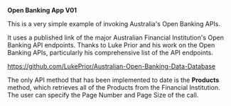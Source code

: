 **Open Banking App V01**

This is a very simple example of invoking Australia's Open Banking APIs.

It uses a published link of the major Australian Financial Institution's Open Banking API endpoints. Thanks to Luke Prior and his work on the Open Banking APIs, particularly his comprehensive list of the API endpoints.

https://github.com/LukePrior/Australian-Open-Banking-Data-Database

The only API method that has been implemented to date is the **Products** method, which retrieves all of the Products from the Financial Institution. The user can specify the Page Number and Page Size of the call. 
